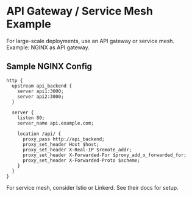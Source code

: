 # API Gateway / Service Mesh Example

For large-scale deployments, use an API gateway or service mesh. Example: NGINX as API gateway.

## Sample NGINX Config

```
http {
  upstream api_backend {
    server api1:3000;
    server api2:3000;
  }

  server {
    listen 80;
    server_name api.example.com;

    location /api/ {
      proxy_pass http://api_backend;
      proxy_set_header Host $host;
      proxy_set_header X-Real-IP $remote_addr;
      proxy_set_header X-Forwarded-For $proxy_add_x_forwarded_for;
      proxy_set_header X-Forwarded-Proto $scheme;
    }
  }
}
```

For service mesh, consider Istio or Linkerd. See their docs for setup.
